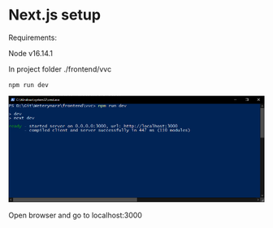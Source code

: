 # Next.js setup

Requirements:

Node v16.14.1

In project folder ./frontend/vvc
```
npm run dev
```
![Run](next_run_example.png)

Open browser and go to localhost:3000
